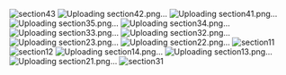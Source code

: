 ![section43](https://github.com/AliZibaie/HW15/assets/130165281/8a88ccfc-617c-4870-8c75-3f379b24c8b8)
![Uploading section42.png…]()
![Uploading section41.png…]()
![Uploading section35.png…]()
![Uploading section34.png…]()
![Uploading section33.png…]()
![Uploading section32.png…]()
![Uploading section23.png…]()
![Uploading section22.png…]()
![section11](https://github.com/AliZibaie/HW15/assets/130165281/537be2cb-e02c-4c9d-90b1-4323a7c97aa6)
![section12](https://github.com/AliZibaie/HW15/assets/130165281/266b0a29-9e62-41b7-9b41-b6fe9e23bab4)
![Uploading section14.png…]()
![Uploading section13.png…]()
![Uploading section21.png…]()
![section31](https://github.com/AliZibaie/HW15/assets/130165281/9bf5c4d3-04b5-4bd7-8276-4e6447631da5)
